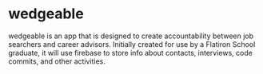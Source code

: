 # wedgeable
wedgeable is an app that is designed to create accountability between job searchers and career advisors. Initially created for use by a Flatiron School graduate, it will use firebase to store info about contacts, interviews, code commits, and other activities. 
